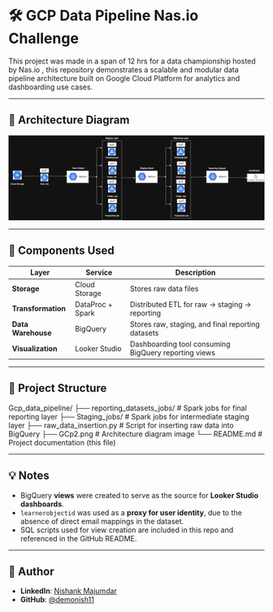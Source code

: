 # 🛠️ GCP Data Pipeline Nas.io Challenge

This project was made in a span of 12 hrs for a data championship hosted  by Nas.io , this repository demonstrates a scalable and modular data pipeline architecture built on Google Cloud Platform for analytics and dashboarding use cases.

---

## 📌 Architecture Diagram

![GCP Data Pipeline](GCp2.png)

---

## 🔧 Components Used

| Layer              | Service              | Description                                                  |
|--------------------|----------------------|--------------------------------------------------------------|
| **Storage**        | Cloud Storage        | Stores raw data files                                        |
| **Transformation** | DataProc + Spark     | Distributed ETL for raw → staging → reporting               |
| **Data Warehouse** | BigQuery             | Stores raw, staging, and final reporting datasets            |
| **Visualization**  | Looker Studio        | Dashboarding tool consuming BigQuery reporting views        |

---

## 📁 Project Structure


Gcp_data_pipeline/
├── reporting_datasets_jobs/ # Spark jobs for final reporting layer
├── Staging_jobs/ # Spark jobs for intermediate staging layer
├── raw_data_insertion.py # Script for inserting raw data into BigQuery
├── GCp2.png # Architecture diagram image
└── README.md # Project documentation (this file)


---

## 💡 Notes

- BigQuery **views** were created to serve as the source for **Looker Studio dashboards**.
- `learnerobjectid` was used as a **proxy for user identity**, due to the absence of direct email mappings in the dataset.
- SQL scripts used for view creation are included in this repo and referenced in the GitHub README.

---

## 🔗 Author

- **LinkedIn**: [Nishank Majumdar](https://www.linkedin.com/in/nishank-majumdar/)
- **GitHub**: [@demonish11](https://github.com/demonish11?tab=repositories)

